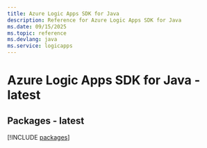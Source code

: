 ```yaml
---
title: Azure Logic Apps SDK for Java
description: Reference for Azure Logic Apps SDK for Java
ms.date: 09/15/2025
ms.topic: reference
ms.devlang: java
ms.service: logicapps
---
```

# Azure Logic Apps SDK for Java - latest
## Packages - latest
[!INCLUDE [packages](logic-apps-index.md)]